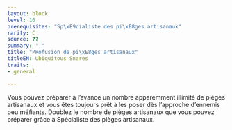 ```yaml
---
layout: block
level: 16
prerequisites: "Sp\xE9cialiste des pi\xE8ges artisanaux"
rarity: C
source: ??
summary: '-'
title: "PRofusion de pi\xE8ges artisanaux"
titleEN: Ubiquitous Snares
traits:
- general

---
```


<p>Vous pouvez préparer à l’avance un nombre apparemment illimité de pièges artisanaux et vous êtes toujours prêt à les poser dès l’approche d’ennemis peu méfiants. Doublez le nombre de pièges artisanaux que vous pouvez préparer grâce à Spécialiste des pièges artisanaux.</p>